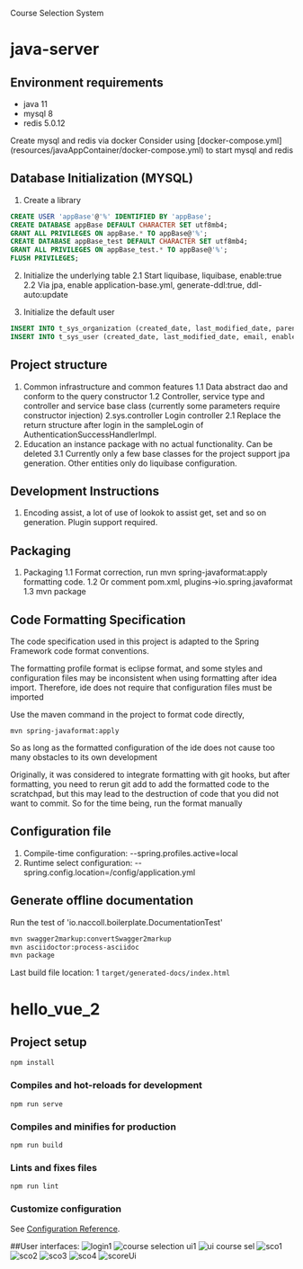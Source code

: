 Course Selection System
# java-server

## Environment requirements

- java 11
- mysql 8
- redis 5.0.12

Create mysql and redis via docker
Consider using [docker-compose.yml] (resources/javaAppContainer/docker-compose.yml) to start mysql and redis

## Database Initialization (MYSQL)

1. Create a library
```sql
CREATE USER 'appBase'@'%' IDENTIFIED BY 'appBase';
CREATE DATABASE appBase DEFAULT CHARACTER SET utf8mb4;
GRANT ALL PRIVILEGES ON appBase.* TO appBase@'%';
CREATE DATABASE appBase_test DEFAULT CHARACTER SET utf8mb4;
GRANT ALL PRIVILEGES ON appBase_test.* TO appBase@'%';
FLUSH PRIVILEGES;
```
2. Initialize the underlying table
   2.1 Start liquibase, liquibase, enable:true
   2.2 Via jpa, enable application-base.yml, generate-ddl:true, ddl-auto:update
   
3. Initialize the default user
```sql
INSERT INTO t_sys_organization (created_date, last_modified_date, parent_id, name, code, sort, enabled) VALUES (DEFAULT, DEFAULT, DEFAULT, 'Yunnan Branch', null, null, DEFAULT);
INSERT INTO t_sys_user (created_date, last_modified_date, email, enabled, organization_id, organization_name, sort, password, username, name, title, tags, credentials_non_expired, account_non_locked, account_non_expired, credentials_expired_date, account_expired_date) VALUES (DEFAULT, DEFAULT, null, DEFAULT, 1, 'Yunnan Branch', null, '{noop}123456', 'admin', 'System Administrator', 'Background', 'Admin', DEFAULT, DEFAULT, DEFAULT, null, null);
```
## Project structure
1. Common infrastructure and common features
   1.1 Data abstract dao and conform to the query constructor
   1.2 Controller, service type and controller and service base class (currently some parameters require constructor injection)
2.sys.controller Login controller
   2.1 Replace the return structure after login in the sampleLogin of AuthenticationSuccessHandlerImpl. 
3. Education an instance package with no actual functionality. Can be deleted 
   3.1 Currently only a few base classes for the project support jpa generation. Other entities only do liquibase configuration.

## Development Instructions
1. Encoding assist, a lot of use of lookok to assist get, set and so on generation. Plugin support required.

## Packaging
1. Packaging 
   1.1 Format correction, run mvn spring-javaformat:apply formatting code. 
   1.2 Or comment pom.xml, plugins->io.spring.javaformat
   1.3 mvn package

## Code Formatting Specification

The code specification used in this project is adapted to the Spring Framework code format conventions.

The formatting profile format is eclipse format, and some styles and configuration files may be inconsistent when using formatting after idea import. Therefore, ide does not require that configuration files must be imported

Use the maven command in the project to format code directly,

```
mvn spring-javaformat:apply
```

So as long as the formatted configuration of the ide does not cause too many obstacles to its own development

Originally, it was considered to integrate formatting with git hooks, but after formatting, you need to rerun git add to add the formatted code to the scratchpad, but this may lead to the destruction of code that you did not want to commit. So for the time being, run the format manually

## Configuration file

1. Compile-time configuration: --spring.profiles.active=local
2. Runtime select configuration: --spring.config.location=/config/application.yml

## Generate offline documentation

Run the test of 'io.naccoll.boilerplate.DocumentationTest'

```bash
mvn swagger2markup:convertSwagger2markup 
mvn asciidoctor:process-asciidoc 
mvn package
```

Last build file location: 1
`target/generated-docs/index.html`

# hello_vue_2

## Project setup
```
npm install
```

### Compiles and hot-reloads for development
```
npm run serve
```

### Compiles and minifies for production
```
npm run build
```

### Lints and fixes files
```
npm run lint
```

### Customize configuration
See [Configuration Reference](https://cli.vuejs.org/config/).

##User interfaces:
![login1](https://user-images.githubusercontent.com/64628178/150663766-025813b3-43a6-46be-a206-703f8b4dd648.PNG)
![course selection ui1](https://user-images.githubusercontent.com/64628178/150663771-0cf6378c-fe66-40a2-b8f5-c96184dbf032.PNG)
![ui course sel](https://user-images.githubusercontent.com/64628178/150663782-3e9d4f69-1176-4bd5-95d4-43e20fcc867f.PNG)
![sco1](https://user-images.githubusercontent.com/64628178/150663812-a96ada0b-c885-47a5-9533-1f67e86d2f1c.PNG)
![sco2](https://user-images.githubusercontent.com/64628178/150663818-3ecf9f19-1d41-4290-8185-68aa6a134e64.PNG)
![sco3](https://user-images.githubusercontent.com/64628178/150663822-54be6547-85a9-4841-8523-555cfd020413.PNG)
![sco4](https://user-images.githubusercontent.com/64628178/150663826-e8411353-5e1b-4a2f-951f-0c17072fee71.PNG)
![scoreUi](https://user-images.githubusercontent.com/64628178/150663841-f6cef0d2-0ca9-4c8d-ab4d-e8a2fdaf2d7c.PNG)
